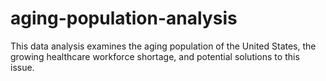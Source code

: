 # aging-population-analysis
This data analysis examines the aging population of the United States, the growing healthcare workforce shortage, and potential solutions to this issue.
